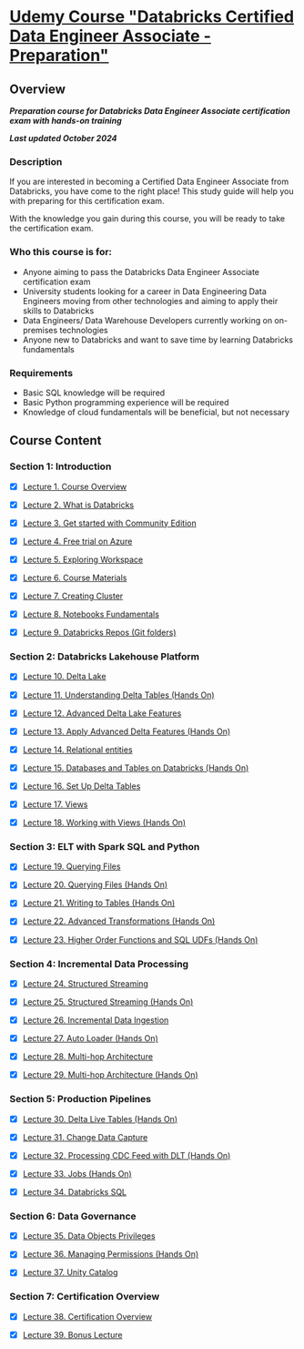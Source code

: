 # [Udemy Course **"Databricks Certified Data Engineer Associate - Preparation"**](https://external-teksystems.udemy.com/course/databricks-certified-data-engineer-associate/)


## Overview

***Preparation course for Databricks Data Engineer Associate certification exam with hands-on training***

***Last updated October 2024***

### Description

If you are interested in becoming a Certified Data Engineer Associate from Databricks, you have come to the right place! This study guide will help you with preparing for this certification exam.

With the knowledge you gain during this course, you will be ready to take the certification exam.

### Who this course is for:

  - Anyone aiming to pass the Databricks Data Engineer Associate certification exam
  - University students looking for a career in Data Engineering
Data Engineers moving from other technologies and aiming to apply their skills to Databricks
  - Data Engineers/ Data Warehouse Developers currently working on on-premises technologies
  - Anyone new to Databricks and want to save time by learning Databricks fundamentals

### Requirements
 - Basic SQL knowledge will be required
 - Basic Python programming experience will be required
 - Knowledge of cloud fundamentals will be beneficial, but not necessary


## Course Content

### Section 1: Introduction

  * [x] [Lecture 1. Course Overview](./Section-1_Introduction/Lecture-1-course-overview.ipynb)
  * [x] [Lecture 2. What is Databricks](./Section-1_Introduction/Lecture-2-what-is-databricks.ipynb)
  * [x] [Lecture 3. Get started with Community Edition](./Section-1_Introduction/Lecture-3-get-started-with-community-edition.ipynb)
  * [x] [Lecture 4. Free trial on Azure](./Section-1_Introduction/Lecture-4-free-trial-on-azure.ipynb)
  * [x] [Lecture 5. Exploring Workspace](./Section-1_Introduction/Lecture-5-exploring-workspace.ipynb)
  * [x] [Lecture 6. Course Materials](./Section-1_Introduction/Lecture-6-course-materials.ipynb)
  * [x] [Lecture 7. Creating Cluster](./Section-1_Introduction/Lecture-7-creating-cluster.ipynb)
  * [x] [Lecture 8. Notebooks Fundamentals](./Section-1_Introduction/Lecture-8-notebooks-fundamentals.ipynb)
  * [x] [Lecture 9. Databricks Repos (Git folders)](./Section-1_Introduction/Lecture-9-databricks-repos-git-folders.ipynb)


### Section 2: Databricks Lakehouse Platform

  * [x] [Lecture 10. Delta Lake](./Section-2_Databricks-Lakehouse-Platform/Lecture-10-delta-lake.ipynb)
  * [x] [Lecture 11. Understanding Delta Tables (Hands On)](./Section-2_Databricks-Lakehouse-Platform/Lecture-11-understanding-delta-tables-hands-on.ipynb)
  * [x] [Lecture 12. Advanced Delta Lake Features](./Section-2_Databricks-Lakehouse-Platform/Lecture-12-advanced-delta-lake-features.ipynb)
  * [x] [Lecture 13. Apply Advanced Delta Features (Hands On)](./Section-2_Databricks-Lakehouse-Platform/Lecture-13-apply-advanced-delta-features-hands-on.ipynb)
  * [x] [Lecture 14. Relational entities](./Section-2_Databricks-Lakehouse-Platform/Lecture-14-relational-entities.ipynb)
  * [x] [Lecture 15. Databases and Tables on Databricks (Hands On)](./Section-2_Databricks-Lakehouse-Platform/Lecture-15-databases-and-tables-on-databricks-hands-on.ipynb)
  * [x] [Lecture 16. Set Up Delta Tables](./Section-2_Databricks-Lakehouse-Platform/Lecture-16-set-up-delta-tables.ipynb)
  * [x] [Lecture 17. Views](./Section-2_Databricks-Lakehouse-Platform/Lecture-17-views.ipynb)
  * [x] [Lecture 18. Working with Views (Hands On)](./Section-2_Databricks-Lakehouse-Platform/Lecture-18-working-with-views-hands-on.ipynb)


### Section 3: ELT with Spark SQL and Python

  * [x] [Lecture 19. Querying Files](./Section-3_ELT-with-Spark-SQL-and-Python/Lecture-19__Querying-Files.ipynb)
  * [x] [Lecture 20. Querying Files (Hands On)](./Section-3_ELT-with-Spark-SQL-and-Python/Lecture-20__Querying-Files-(Hands-On).ipynb)
  * [x] [Lecture 21. Writing to Tables (Hands On)](./Section-3_ELT-with-Spark-SQL-and-Python/Lecture-21__Writing-to-Tables-(Hands-On).ipynb)
  * [x] [Lecture 22. Advanced Transformations (Hands On)](./Section-3_ELT-with-Spark-SQL-and-Python/Lecture-22__Advanced-Transformations-(Hands-On).ipynb)
  * [x] [Lecture 23. Higher Order Functions and SQL UDFs (Hands On)](./Section-3_ELT-with-Spark-SQL-and-Python/Lecture-23__Higher-Order-Functions-and-SQL-UDFs-(Hands-On).ipynb)


### Section 4: Incremental Data Processing

  * [x] [Lecture 24. Structured Streaming](./Section-4_Incremental-Data-Processing/Lecture-24__Structured-Streaming.ipynb)
  * [x] [Lecture 25. Structured Streaming (Hands On)](./Section-4_Incremental-Data-Processing/Lecture-25__Structured-Streaming-(Hands-On).ipynb)
  * [x] [Lecture 26. Incremental Data Ingestion](./Section-4_Incremental-Data-Processing/Lecture-26__Incremental-Data-Ingestion.ipynb)
  * [x] [Lecture 27. Auto Loader (Hands On)](./Section-4_Incremental-Data-Processing/Lecture-27__Auto-Loader-(Hands-On).ipynb)
  * [x] [Lecture 28. Multi-hop Architecture](./Section-4_Incremental-Data-Processing/Lecture-28__Multi-hop-Architecture.ipynb)
  * [x] [Lecture 29. Multi-hop Architecture (Hands On)](./Section-4_Incremental-Data-Processing/Lecture-29__Multi-hop-Architecture-(Hands-On).ipynb)


### Section 5: Production Pipelines

  * [x] [Lecture 30. Delta Live Tables (Hands On)](./Section-5_Production-Pipelines/Lecture-30__Delta-Live-Tables-(Hands-On)-1.ipynb)
  * [x] [Lecture 31. Change Data Capture](./Section-5_Production-Pipelines/Lecture-31__Change-Data-Capture.ipynb)
  * [x] [Lecture 32. Processing CDC Feed with DLT (Hands On)](./Section-5_Production-Pipelines/Lecture-32__Processing-CDC-Feed-with-DLT-(Hands-On).ipynb)
  * [x] [Lecture 33. Jobs (Hands On)](./Section-5_Production-Pipelines/Lecture-33__Jobs-(Hands-On).ipynb)
  * [x] [Lecture 34. Databricks SQL](./Section-5_Production-Pipelines/Lecture-34__Databricks-SQL.ipynb)


### Section 6: Data Governance

  * [x] [Lecture 35. Data Objects Privileges](./Section-6_Data-Governance/Lecture-35__Data-Objects-Privileges.ipynb)
  * [x] [Lecture 36. Managing Permissions (Hands On)](./Section-6_Data-Governance/Lecture-36__Managing-Permissions-(Hands-On).ipynb)
  * [x] [Lecture 37. Unity Catalog](./Section-6_Data-Governance/Lecture-37__Unity-Catalog.ipynb)


### Section 7: Certification Overview

  * [x] [Lecture 38. Certification Overview](./Section-7_Certification-Overview/Lecture-38__Certification-Overview.ipynb)
  * [x] [Lecture 39. Bonus Lecture](./Section-7_Certification-Overview/Lecture-39__Bonus%20Lecture.ipynb)

